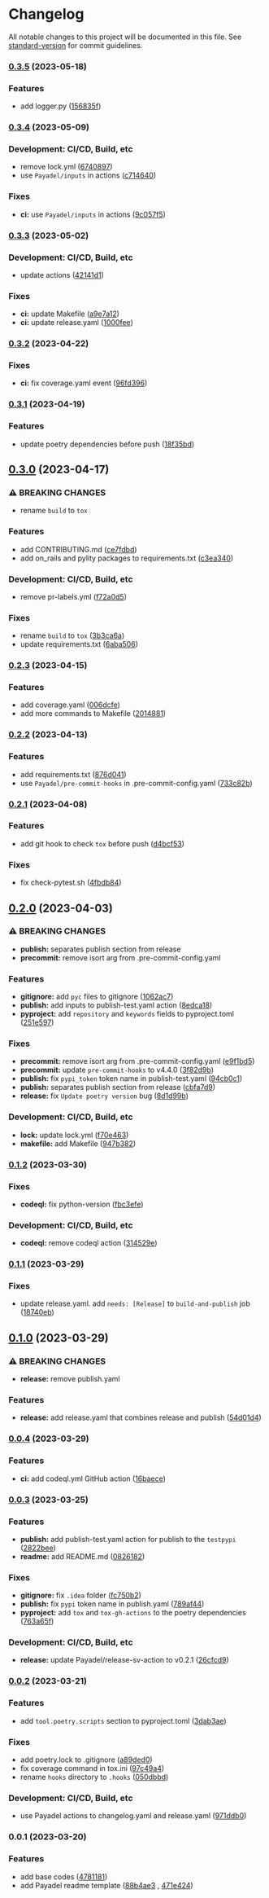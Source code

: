 # Changelog

All notable changes to this project will be documented in this file. See [standard-version](https://github.com/conventional-changelog/standard-version) for commit guidelines.

### [0.3.5](https://github.com/Payadel/python-package-template/compare/v0.3.4...v0.3.5) (2023-05-18)


### Features

* add logger.py ([156835f](https://github.com/Payadel/python-package-template/commit/156835f98d7e2014204402dd9a7bc988198a537f))

### [0.3.4](https://github.com/Payadel/python-package-template/compare/v0.3.3...v0.3.4) (2023-05-09)


### Development: CI/CD, Build, etc

* remove lock.yml ([6740897](https://github.com/Payadel/python-package-template/commit/674089726372c9fa283a58379c2e7bfa9a7d654d))
* use `Payadel/inputs` in actions ([c714640](https://github.com/Payadel/python-package-template/commit/c714640e02ded3f0b8e0fc643cb753b3b6f0fb89))


### Fixes

* **ci:** use `Payadel/inputs` in actions ([9c057f5](https://github.com/Payadel/python-package-template/commit/9c057f510d098ad38426d8e9486f947ab5520093))

### [0.3.3](https://github.com/Payadel/python-package-template/compare/v0.3.2...v0.3.3) (2023-05-02)


### Development: CI/CD, Build, etc

* update actions ([42141d1](https://github.com/Payadel/python-package-template/commit/42141d113fe65708442f60c827a1a2eecac07761))


### Fixes

* **ci:** update Makefile ([a9e7a12](https://github.com/Payadel/python-package-template/commit/a9e7a126ae48fc29ea91802cdc73dca54e552643))
* **ci:** update release.yaml ([1000fee](https://github.com/Payadel/python-package-template/commit/1000fee3cced09c5a5965e54a2c1c21d1789c281))

### [0.3.2](https://github.com/Payadel/python-package-template/compare/v0.3.1...v0.3.2) (2023-04-22)


### Fixes

* **ci:** fix coverage.yaml event ([96fd396](https://github.com/Payadel/python-package-template/commit/96fd396778a1437050a781f69a6c0f6cf813aabe))

### [0.3.1](https://github.com/Payadel/python-package-template/compare/v0.3.0...v0.3.1) (2023-04-19)


### Features

* update poetry dependencies before push ([18f35bd](https://github.com/Payadel/python-package-template/commit/18f35bdd334bdfa7871466a81095cb6c76adb6b7))

## [0.3.0](https://github.com/Payadel/python-package-template/compare/v0.2.3...v0.3.0) (2023-04-17)


### ⚠ BREAKING CHANGES

* rename `build` to `tox`

### Features

* add CONTRIBUTING.md ([ce7fdbd](https://github.com/Payadel/python-package-template/commit/ce7fdbdc4827deaabdf996733844a1e475731c1d))
* add on_rails and pylity packages to requirements.txt ([c3ea340](https://github.com/Payadel/python-package-template/commit/c3ea3401631af3f9f60cb13fb55fba3f602de783))


### Development: CI/CD, Build, etc

* remove pr-labels.yml ([f72a0d5](https://github.com/Payadel/python-package-template/commit/f72a0d502867941830a9d0c22ded71c01f6bce25))


### Fixes

* rename `build` to `tox` ([3b3ca6a](https://github.com/Payadel/python-package-template/commit/3b3ca6a2a24e534f2716d868a451a1dda76a41cd))
* update requirements.txt ([6aba506](https://github.com/Payadel/python-package-template/commit/6aba506b2c0cf7ae648f69a88f6516959b5e7a74))

### [0.2.3](https://github.com/Payadel/python-package-template/compare/v0.2.2...v0.2.3) (2023-04-15)


### Features

* add coverage.yaml ([006dcfe](https://github.com/Payadel/python-package-template/commit/006dcfea573944ba2512c8e6e55459c414ffdeb9))
* add more commands to Makefile ([2014881](https://github.com/Payadel/python-package-template/commit/2014881cb7821f8a3f5a06147f17b0f229dee10d))

### [0.2.2](https://github.com/Payadel/python-package-template/compare/v0.2.1...v0.2.2) (2023-04-13)


### Features

* add requirements.txt ([876d041](https://github.com/Payadel/python-package-template/commit/876d041cefd0bfe40426ce1b7b2d26d1ea1a5f82))
* use `Payadel/pre-commit-hooks` in .pre-commit-config.yaml ([733c82b](https://github.com/Payadel/python-package-template/commit/733c82b52991dde729c0ab4e3d8b4aee893a129a))

### [0.2.1](https://github.com/Payadel/python-package-template/compare/v0.2.0...v0.2.1) (2023-04-08)


### Features

* add git hook to check `tox` before push ([d4bcf53](https://github.com/Payadel/python-package-template/commit/d4bcf539f49bd364139063b34c0df9f156795729))


### Fixes

* fix check-pytest.sh ([4fbdb84](https://github.com/Payadel/python-package-template/commit/4fbdb843a06f2a2081cc3ef335a4276d9e21e042))

## [0.2.0](https://github.com/Payadel/python-package-template/compare/v0.1.2...v0.2.0) (2023-04-03)

### ⚠ BREAKING CHANGES

* **publish:** separates publish section from release
* **precommit:** remove isort arg from .pre-commit-config.yaml

### Features

* **gitignore:** add `pyc` files to
  gitignore ([1062ac7](https://github.com/Payadel/python-package-template/commit/1062ac7bbcd6089633c460c65f5b4b97fcd11423))
* **publish:** add inputs to publish-test.yaml
  action ([8edca18](https://github.com/Payadel/python-package-template/commit/8edca18b22b9ac64cb420699cbfd335ccc9ed64d))
* **pyproject:** add `repository` and `keywords` fields to
  pyproject.toml ([251e597](https://github.com/Payadel/python-package-template/commit/251e597391730fdb1f44dec3c4bcc28caa04cd4c))

### Fixes

* **precommit:** remove isort arg from
  .pre-commit-config.yaml ([e9f1bd5](https://github.com/Payadel/python-package-template/commit/e9f1bd5aa640ced071fb0a1aa5bf8170c99298de))
* **precommit:** update `pre-commit-hooks` to
  v4.4.0 ([3f82d9b](https://github.com/Payadel/python-package-template/commit/3f82d9be7e9e6c14adf9527344ed96bf425e15e3))
* **publish:** fix `pypi_token` token name in
  publish-test.yaml ([94cb0c1](https://github.com/Payadel/python-package-template/commit/94cb0c1becefd55776d1a0b00b3cd4833fc8f368))
* **publish:** separates publish section from
  release ([cbfa7d9](https://github.com/Payadel/python-package-template/commit/cbfa7d9f91c21e39390deb30a4c70ca213202cf3))
* **release:** fix `Update poetry version`
  bug ([8d1d99b](https://github.com/Payadel/python-package-template/commit/8d1d99b168d3717810043c15ff41a464f053451e))

### Development: CI/CD, Build, etc

* **lock:** update
  lock.yml ([f70e463](https://github.com/Payadel/python-package-template/commit/f70e463a4ddc76709248340074d8f334e9fa8e0f))
* **makefile:** add
  Makefile ([947b382](https://github.com/Payadel/python-package-template/commit/947b3823ee0c771b88c29857bb3da7098333f584))

### [0.1.2](https://github.com/Payadel/python-package-template/compare/v0.1.1...v0.1.2) (2023-03-30)

### Fixes

* **codeql:** fix
  python-version ([fbc3efe](https://github.com/Payadel/python-package-template/commit/fbc3efedbf4b22b35f60e4fe8c0cf29aca774551))

### Development: CI/CD, Build, etc

* **codeql:** remove codeql
  action ([314529e](https://github.com/Payadel/python-package-template/commit/314529eca72971561db3f1339b04e43037b017f6))

### [0.1.1](https://github.com/Payadel/python-package-template/compare/v0.1.0...v0.1.1) (2023-03-29)

### Fixes

* update release.yaml. add `needs: [Release]` to `build-and-publish`
  job ([18740eb](https://github.com/Payadel/python-package-template/commit/18740ebd9169bf512f9f7084085b7b1243be7aab))

## [0.1.0](https://github.com/Payadel/python-package-template/compare/v0.0.4...v0.1.0) (2023-03-29)

### ⚠ BREAKING CHANGES

* **release:** remove publish.yaml

### Features

* **release:** add release.yaml that combines release and
  publish ([54d01d4](https://github.com/Payadel/python-package-template/commit/54d01d4cad048c9839eca467d13dfc7704e64e6e))

### [0.0.4](https://github.com/Payadel/python-package-template/compare/v0.0.3...v0.0.4) (2023-03-29)

### Features

* **ci:** add codeql.yml GitHub
  action ([16baece](https://github.com/Payadel/python-package-template/commit/16baece416e12cbfb743fe7f8cd68d583300dcb1))

### [0.0.3](https://github.com/Payadel/python-package-template/compare/v0.0.2...v0.0.3) (2023-03-25)

### Features

* **publish:** add publish-test.yaml action for publish to
  the `testpypi` ([2822bee](https://github.com/Payadel/python-package-template/commit/2822beea03705375051a36e6c9df77312ceceeca))
* **readme:** add
  README.md ([0826182](https://github.com/Payadel/python-package-template/commit/082618241f41234f05efc58340481e272181c669))

### Fixes

* **gitignore:** fix `.idea`
  folder ([fc750b2](https://github.com/Payadel/python-package-template/commit/fc750b279d73114a77ce7fadbcef64cffb5b3028))
* **publish:** fix `pypi` token name in
  publish.yaml ([789af44](https://github.com/Payadel/python-package-template/commit/789af44585f40dc4bcd22db74f38b67ea0335905))
* **pyproject:** add `tox` and `tox-gh-actions` to the poetry
  dependencies ([763a65f](https://github.com/Payadel/python-package-template/commit/763a65f7e528d596d21cf12766bcb219f52ff8ed))

### Development: CI/CD, Build, etc

* **release:** update Payadel/release-sv-action to
  v0.2.1 ([26cfcd9](https://github.com/Payadel/python-package-template/commit/26cfcd953cd11d59827ebe9d73ec9e5f631d1e1f))

### [0.0.2](https://github.com/Payadel/python-package-template/compare/v0.0.1...v0.0.2) (2023-03-21)

### Features

* add `tool.poetry.scripts` section to
  pyproject.toml ([3dab3ae](https://github.com/Payadel/python-package-template/commit/3dab3aeb1727c3bc65a188eb55ba00b4ab105025))

### Fixes

* add poetry.lock to
  .gitignore ([a89ded0](https://github.com/Payadel/python-package-template/commit/a89ded07e1ba3369bb015a72a093f04296916df8))
* fix coverage command in
  tox.ini ([97c49a4](https://github.com/Payadel/python-package-template/commit/97c49a4dd7120d373c22c76377ac28f785beb314))
* rename `hooks` directory
  to `.hooks` ([050dbbd](https://github.com/Payadel/python-package-template/commit/050dbbd38bf0f6d980dd2ee6f44f41582cc8ede8))

### Development: CI/CD, Build, etc

* use Payadel actions to changelog.yaml and
  release.yaml ([971ddb0](https://github.com/Payadel/python-package-template/commit/971ddb00b7c3893e966177c7b886bd1b26613fd4))

### 0.0.1 (2023-03-20)

### Features

* add base
  codes ([4781181](https://github.com/Payadel/python-package-template/commit/47811815dbef6959861b821371f6673bbe1955f8))
* add Payadel readme
  template ([88b4ae3](https://github.com/Payadel/python-package-template/commit/88b4ae3d87d6d88fd0bc8dddcc4cf28290cd8ac5)
  , [471e424](https://github.com/Payadel/python-package-template/commit/471e424e8ba44a9a8d70a078ba68639cef104c5a))